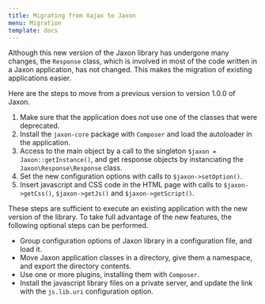 ```yaml
---
title: Migrating from Xajax to Jaxon
menu: Migration
template: docs
---
```


Although this new version of the Jaxon library has undergone many changes, the `Response` class, which is involved in most of the code written in a Jaxon application, has not changed. This makes the migration of existing applications easier.

Here are the steps to move from a previous version to version 1.0.0 of Jaxon.

1. Make sure that the application does not use one of the classes that were deprecated.
2. Install the `jaxon-core` package with `Composer` and load the autoloader in the application.
3. Access to the main object by a call to the singleton `$jaxon = Jaxon::getInstance()`, and get response objects by instanciating the `Jaxon\Response\Response` class.
4. Set the new configuration options with calls to `$jaxon->setOption()`.
5. Insert javascript and CSS code in the HTML page with calls to `$jaxon->getCss()`, `$jaxon->getJs()` and `$jaxon->getScript()`.  

These steps are sufficient to execute an existing application with the new version of the library.
To take full advantage of the new features, the following optional steps can be performed.

* Group configuration options of Jaxon library in a configuration file, and load it.
* Move Jaxon application classes in a directory, give them a namespace, and export the directory contents.
* Use one or more plugins, installing them with `Composer`.
* Install the javascript library files on a private server, and update the link with the `js.lib.uri` configuration option.
